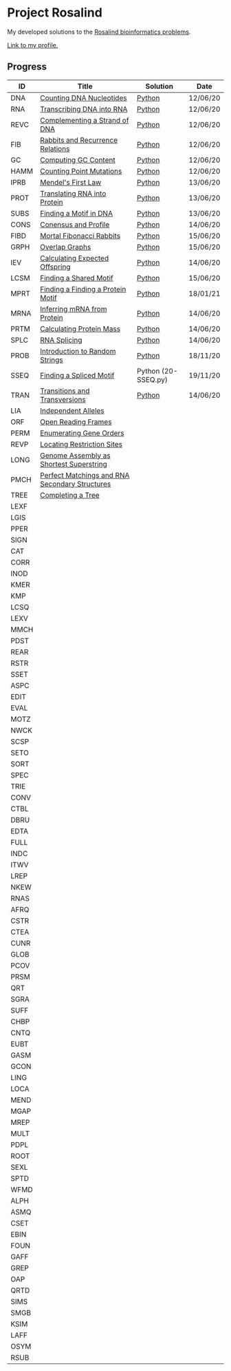 # Project Rosalind
My developed solutions to the [Rosalind bioinformatics problems](http://rosalind.info/problems/tree-view/).

[Link to my profile.](http://rosalind.info/users/angusbucknell/)

## Progress
ID | Title | Solution | Date
-- | -- | -- | --
DNA | [Counting DNA Nucleotides](http://rosalind.info/problems/dna/) | [Python](01-DNA.py) | 12/06/20
RNA | [Transcribing DNA into RNA](http://rosalind.info/problems/rna/) | [Python](02-RNA.py) | 12/06/20
REVC | [Complementing a Strand of DNA](http://rosalind.info/problems/revc/) | [Python](03-REVC.py) | 12/06/20
FIB | [Rabbits and Recurrence Relations](http://rosalind.info/problems/fib/) | [Python](04-FIB.py) | 12/06/20
GC | [Computing GC Content](http://rosalind.info/problems/gc/) | [Python](05-GC.py) | 12/06/20
HAMM | [Counting Point Mutations](http://rosalind.info/problems/hamm/) | [Python](06-HAMM.py) | 12/06/20
IPRB | [Mendel's First Law](http://rosalind.info/problems/iprb/) | [Python](07-IPRB.py) | 13/06/20
PROT | [Translating RNA into Protein](http://rosalind.info/problems/prot/) | [Python](08-PROT.py) | 13/06/20
SUBS | [Finding a Motif in DNA](http://rosalind.info/problems/subs/) | [Python](09-SUBS.py) | 13/06/20
CONS | [Conensus and Profile](http://rosalind.info/problems/cons/) | [Python](10CONS.py) | 14/06/20
FIBD | 	[Mortal Fibonacci Rabbits](http://rosalind.info/problems/fibd/) | [Python](11-FIBD.py) | 15/06/20
GRPH | [Overlap Graphs](http://rosalind.info/problems/grph/) | [Python](12-GRPH.py) | 15/06/20
IEV | [Calculating Expected Offspring](http://rosalind.info/problems/iev/) | [Python](13-IEV.py) | 14/06/20
LCSM | [Finding a Shared Motif](http://rosalind.info/problems/lcsm/) | [Python](14-LCSM.py) | 15/06/20
MPRT | [Finding a Finding a Protein Motif](http://rosalind.info/problems/mprt/) | [Python](15-MPRT.py) | 18/01/21
MRNA | [Inferring mRNA from Protein](http://rosalind.info/problems/mrna/) | [Python](16-MRNA.py) | 14/06/20
PRTM | [Calculating Protein Mass](http://rosalind.info/problems/prtm/) | [Python](17-PRTM.py) | 14/06/20
SPLC | [RNA Splicing](http://rosalind.info/problems/splc/) | [Python](18-SPLC.py) | 14/06/20
PROB | [Introduction to Random Strings](http://rosalind.info/problems/prob/) | [Python](19-PROB.py) | 18/11/20
SSEQ | [Finding a Spliced Motif](http://rosalind.info/problems/sseq/) | Python (20-SSEQ.py) | 19/11/20
TRAN | [Transitions and Transversions](http://rosalind.info/problems/tran/) | [Python](21-TRAN.py) | 14/06/20
LIA | [Independent Alleles](http://rosalind.info/problems/lia/)
ORF | [Open Reading Frames](http://rosalind.info/problems/orf/)
PERM | [Enumerating Gene Orders](http://rosalind.info/problems/perm/)
REVP | [Locating Restriction Sites](http://rosalind.info/problems/revp/)
LONG | [Genome Assembly as Shortest Superstring](http://rosalind.info/problems/long/)
PMCH | [Perfect Matchings and RNA Secondary Structures](http://rosalind.info/problems/pmch/)
TREE | [Completing a Tree](http://rosalind.info/problems/tree/)
LEXF |
LGIS |
PPER |
SIGN |
CAT |
CORR |
INOD |
KMER |
KMP |
LCSQ |
LEXV |
MMCH |
PDST |
REAR |
RSTR |
SSET |
ASPC |
EDIT |
EVAL |
MOTZ |
NWCK |
SCSP |
SETO |
SORT |
SPEC |
TRIE |
CONV |
CTBL |
DBRU |
EDTA |
FULL |
INDC |
ITWV |
LREP |
NKEW |
RNAS |
AFRQ |
CSTR |
CTEA |
CUNR |
GLOB |
PCOV |
PRSM |
QRT |
SGRA |
SUFF |
CHBP |
CNTQ |
EUBT |
GASM |
GCON |
LING |
LOCA |
MEND |
MGAP |
MREP |
MULT |
PDPL |
ROOT |
SEXL |
SPTD |
WFMD |
ALPH |
ASMQ |
CSET |
EBIN |
FOUN |
GAFF |
GREP |
OAP |
QRTD |
SIMS |
SMGB |
KSIM |
LAFF |
OSYM |
RSUB |
